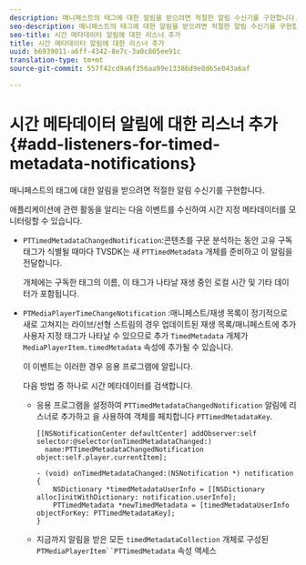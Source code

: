 ```yaml
---
description: 매니페스트의 태그에 대한 알림을 받으려면 적절한 알림 수신기를 구현합니다.
seo-description: 매니페스트의 태그에 대한 알림을 받으려면 적절한 알림 수신기를 구현합니다.
seo-title: 시간 메타데이터 알림에 대한 리스너 추가
title: 시간 메타데이터 알림에 대한 리스너 추가
uuid: b6939011-a6ff-4342-8e7c-3a0c805ee91c
translation-type: tm+mt
source-git-commit: 557f42cd9a6f356aa99e13386d9e8d65e043a6af

---
```



# 시간 메타데이터 알림에 대한 리스너 추가 {#add-listeners-for-timed-metadata-notifications}

매니페스트의 태그에 대한 알림을 받으려면 적절한 알림 수신기를 구현합니다.

애플리케이션에 관련 활동을 알리는 다음 이벤트를 수신하여 시간 지정 메타데이터를 모니터링할 수 있습니다.

* `PTTimedMetadataChangedNotification`:콘텐츠를 구문 분석하는 동안 고유 구독 태그가 식별될 때마다 TVSDK는 새 `PTTimedMetadata` 개체를 준비하고 이 알림을 전달합니다.

   개체에는 구독한 태그의 이름, 이 태그가 나타날 재생 중인 로컬 시간 및 기타 데이터가 포함됩니다.

* `PTMediaPlayerTimeChangeNotification` :매니페스트/재생 목록이 정기적으로 새로 고쳐지는 라이브/선형 스트림의 경우 업데이트된 재생 목록/매니페스트에 추가 사용자 지정 태그가 나타날 수 있으므로 추가 `TimedMetadata` 개체가 `MediaPlayerItem.timedMetadata` 속성에 추가될 수 있습니다.

   이 이벤트는 이러한 경우 응용 프로그램에 알립니다.

   다음 방법 중 하나로 시간 메타데이터를 검색합니다.

   * 응용 프로그램을 설정하여 `PTTimedMetadataChangedNotification` 알림에 리스너로 추가하고 을 사용하여 객체를 페치합니다 `PTTimedMetadataKey`.

      ```
      [[NSNotificationCenter defaultCenter] addObserver:self selector:@selector(onTimedMetadataChanged:)  
        name:PTTimedMetadataChangedNotification object:self.player.currentItem]; 
      
      - (void) onTimedMetadataChanged:(NSNotification *) notification { 
          NSDictionary *timedMetadataUserInfo = [[NSDictionary alloc]initWithDictionary: notification.userInfo]; 
          PTTimedMetadata *newTimedMetadata = [timedMetadataUserInfo objectForKey: PTTimedMetadataKey]; 
      }
      ```

   * 지금까지 알림을 받은 모든 `timedMetadataCollection` 개체로 구성된 `PTMediaPlayerItem``PTTimedMetadata` 속성 액세스